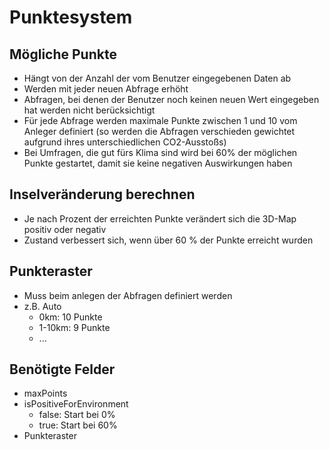 # Punktesystem

## Mögliche Punkte
- Hängt von der Anzahl der vom Benutzer eingegebenen Daten ab
- Werden mit jeder neuen Abfrage erhöht
- Abfragen, bei denen der Benutzer noch keinen neuen Wert eingegeben hat werden nicht berücksichtigt
- Für jede Abfrage werden maximale Punkte zwischen 1 und 10 vom Anleger definiert (so werden die Abfragen verschieden gewichtet aufgrund ihres unterschiedlichen CO2-Ausstoßs)
- Bei Umfragen, die gut fürs Klima sind wird bei 60% der möglichen Punkte gestartet, damit sie keine negativen Auswirkungen haben

## Inselveränderung berechnen
- Je nach Prozent der erreichten Punkte verändert sich die 3D-Map positiv oder negativ
- Zustand verbessert sich, wenn über 60 % der Punkte erreicht wurden

## Punkteraster
- Muss beim anlegen der Abfragen definiert werden
- z.B. Auto
    - 0km: 10 Punkte
    - 1-10km: 9 Punkte
    - ...

## Benötigte Felder
- maxPoints
- isPositiveForEnvironment
    - false: Start bei 0%
    - true: Start bei 60%
- Punkteraster